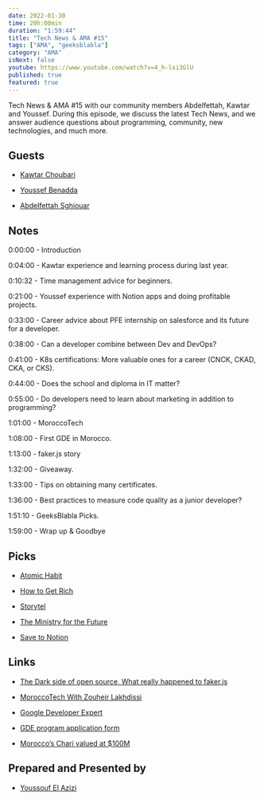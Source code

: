 ```yaml
---
date: 2022-01-30
time: 20h:00min
duration: "1:59:44"
title: "Tech News & AMA #15"
tags: ["AMA", "geeksblabla"]
category: "AMA"
isNext: false
youtube: https://www.youtube.com/watch?v=4_h-lxi3GlU
published: true
featured: true
---
```


Tech News & AMA #15 with our community members Abdelfettah, Kawtar and Youssef. During this episode, we discuss the latest Tech News, and we answer audience questions about programming, community, new technologies, and much more.

## Guests

- [Kawtar Choubari](https://www.linkedin.com/in/choubari/)

- [Youssef Benadda](https://twitter.com/_yudax)

- [Abdelfettah Sghiouar](https://twitter.com/boredabdel)

## Notes

0:00:00 - Introduction

0:04:00 - Kawtar experience and learning process during last year.

0:10:32 - Time management advice for beginners.

0:21:00 - Youssef experience with Notion apps and doing profitable projects.

0:33:00 - Career advice about PFE internship on salesforce and its future for a developer.

0:38:00 - Can a developer combine between Dev and DevOps?

0:41:00 - K8s certifications: More valuable ones for a career (CNCK, CKAD, CKA, or CKS).

0:44:00 - Does the school and diploma in IT matter?

0:55:00 - Do developers need to learn about marketing in addition to programming?

1:01:00 - MoroccoTech

1:08:00 - First GDE in Morocco.

1:13:00 - faker.js story

1:32:00 - Giveaway.

1:33:00 - Tips on obtaining many certificates.

1:36:00 - Best practices to measure code quality as a junior developer?

1:51:10 - GeeksBlabla Picks.

1:59:00 - Wrap up & Goodbye

## Picks

- [Atomic Habit](https://jamesclear.com/atomic-habits)

- [How to Get Rich](https://www.youtube.com/watch?v=1-TZqOsVCNM)

- [Storytel](https://www.storytel.com/eg/ar/)

- [The Ministry for the Future](https://www.amazon.com/Ministry-Future-Kim-Stanley-Robinson/dp/0316300136)

- [Save to Notion](https://twitter.com/savetonotion)

## Links

- [The Dark side of open source, What really happened to faker.js](https://www.youtube.com/watch?v=R6S-b_k-ZKY)

- [MoroccoTech With Zouheir Lakhdissi](https://anchor.fm/biztech-morocco/episodes/BizTech-Talks---Episode-1---MoroccoTech-With-Zouheir-Lakhdissi-e1dgg7h)

- [Google Developer Expert](https://developers.google.com/community/experts)

- [GDE program application form](https://drive.google.com/file/d/10BX6nebskPv8Pc3gscSV1A35LwoFOP_y/view)

- [Morocco’s Chari valued at \$100M](https://techcrunch.com/2022/01/20/moroccos-chari-valued-at-100m-in-bridge-round-as-it-looks-to-pilot-bnpl-services/)

## Prepared and Presented by

- [Youssouf El Azizi](https://elazizi.com/)

